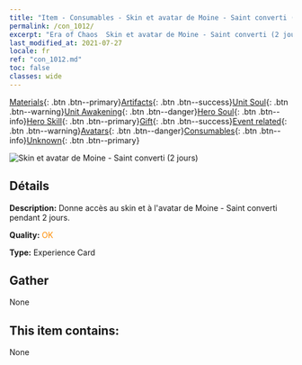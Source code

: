 ```yaml
---
title: "Item - Consumables - Skin et avatar de Moine - Saint converti (2 jours)"
permalink: /con_1012/
excerpt: "Era of Chaos  Skin et avatar de Moine - Saint converti (2 jours)"
last_modified_at: 2021-07-27
locale: fr
ref: "con_1012.md"
toc: false
classes: wide
---
```

 [Materials](/ItemsFR/){: .btn .btn--primary}[Artifacts](/ItemsFR/Artifacts/){: .btn .btn--success}[Unit Soul](/ItemsFR/UnitSoul/){: .btn .btn--warning}[Unit Awakening](/ItemsFR/UnitAwakening/){: .btn .btn--danger}[Hero Soul](/ItemsFR/HeroSoul/){: .btn .btn--info}[Hero Skill](/ItemsFR/HeroSkill/){: .btn .btn--primary}[Gift](/ItemsFR/Gift/){: .btn .btn--success}[Event related](/ItemsFR/Events/){: .btn .btn--warning}[Avatars](/ItemsFR/Avatars/){: .btn .btn--danger}[Consumables](/ItemsFR/Consumables/){: .btn .btn--info}[Unknown](/ItemsFR/Unknown/){: .btn .btn--primary}

 ![Skin et avatar de Moine - Saint converti (2 jours)](/images/u/ti_senglvshengdan.jpg)

## Détails
 **Description:** Donne accès au skin et à l'avatar de Moine - Saint converti pendant 2 jours.

 **Quality:** <span style="color: #FF8C00">OK</span>

 **Type:** Experience Card

## Gather

  None

## This item contains:

  None

